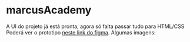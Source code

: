 # marcusAcademy
A UI do projeto já está pronta, agora só falta passar tudo para HTML/CSS
Poderá ver o prototipo <a href="https://www.figma.com/file/3Ne13BQdG51KlMuYEfYMDy/Primeira-Interface-no-Figma?node-id=0%3A1">neste link do figma</a>.
Algumas imagens:
